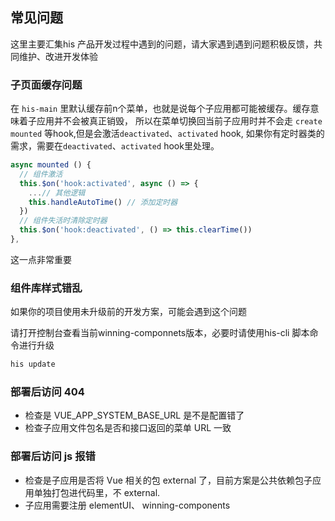 <!--
 * @Author: smallalso<hu141418@gmail.com>
 * @Date: 2020-12-18 15:54:09
 * @LastEditors: smallalso<hu141418@gmail.com>
 * @LastEditTime: 2020-12-24 16:17:55
 * @FilePath: /his-doc/docs/guide/issues.md
-->

## 常见问题

这里主要汇集his 产品开发过程中遇到的问题，请大家遇到遇到问题积极反馈，共同维护、改进开发体验

### 子页面缓存问题

在 `his-main` 里默认缓存前n个菜单，也就是说每个子应用都可能被缓存。缓存意味着子应用并不会被真正销毁， 所以在菜单切换回当前子应用时并不会走 `create` `mounted` 等hook,但是会激活`deactivated`、`activated` hook, 如果你有定时器类的需求，需要在`deactivated`、`activated` hook里处理。

```javascript
async mounted () {
  // 组件激活
  this.$on('hook:activated', async () => {
    ...// 其他逻辑
    this.handleAutoTime() // 添加定时器
  })
  // 组件失活时清除定时器
  this.$on('hook:deactivated', () => this.clearTime())
},
```

这一点非常重要
### 组件库样式错乱

如果你的项目使用未升级前的开发方案，可能会遇到这个问题

请打开控制台查看当前winning-componnets版本，必要时请使用his-cli 脚本命令进行升级
```javascript
his update
```

### 部署后访问 404
- 检查是 VUE_APP_SYSTEM_BASE_URL 是不是配置错了
- 检查子应用文件包名是否和接口返回的菜单 URL 一致

### 部署后访问 js 报错
- 检查是子应用是否将 Vue 相关的包 external 了，目前方案是公共依赖包子应用单独打包进代码里，不 external.
- 子应用需要注册 elementUI、 winning-components
